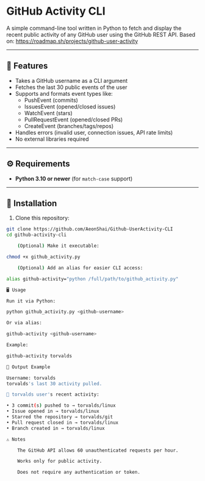 # GitHub Activity CLI

A simple command-line tool written in Python to fetch and display the recent public activity of any GitHub user using the GitHub REST API. Based on: https://roadmap.sh/projects/github-user-activity

---

## 🔧 Features

- Takes a GitHub username as a CLI argument
- Fetches the last 30 public events of the user
- Supports and formats event types like:
  - PushEvent (commits)
  - IssuesEvent (opened/closed issues)
  - WatchEvent (stars)
  - PullRequestEvent (opened/closed PRs)
  - CreateEvent (branches/tags/repos)
- Handles errors (invalid user, connection issues, API rate limits)
- No external libraries required

---

## ⚙️ Requirements

- **Python 3.10 or newer** (for `match-case` support)

---

## 🚀 Installation

1. Clone this repository:

```bash
git clone https://github.com/AeonShai/Github-UserActivity-CLI
cd github-activity-cli

    (Optional) Make it executable:

chmod +x github_activity.py

    (Optional) Add an alias for easier CLI access:

alias github-activity="python /full/path/to/github_activity.py"

🖥️ Usage

Run it via Python:

python github_activity.py <github-username>

Or via alias:

github-activity <github-username>

Example:

github-activity torvalds

📌 Output Example

Username: torvalds
torvalds's last 30 activity pulled.

🔔 torvalds user's recent activity:

• 3 commit(s) pushed to → torvalds/linux
• Issue opened in → torvalds/linux
• Starred the repository → torvalds/git
• Pull request closed in → torvalds/linux
• Branch created in → torvalds/linux

⚠️ Notes

    The GitHub API allows 60 unauthenticated requests per hour.

    Works only for public activity.

    Does not require any authentication or token.